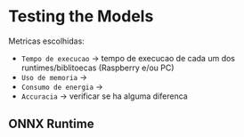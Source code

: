 # Testing the Models

Metricas escolhidas:
+ `Tempo de execucao` -> tempo de execucao de cada um dos runtimes/biblitoecas (Raspberry e/ou PC)
+ `Uso de memoria` -> 
+ `Consumo de energia` -> 
+ `Accuracia` -> verificar se ha alguma diferenca 

## ONNX Runtime

